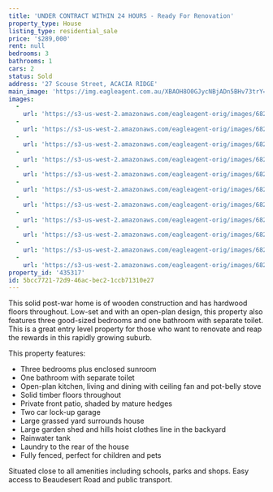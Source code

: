 ```yaml
---
title: 'UNDER CONTRACT WITHIN 24 HOURS - Ready For Renovation'
property_type: House
listing_type: residential_sale
price: '$289,000'
rent: null
bedrooms: 3
bathrooms: 1
cars: 2
status: Sold
address: '27 Scouse Street, ACACIA RIDGE'
main_image: 'https://img.eagleagent.com.au/XBAOH8O0GJycNBjADn5BHv73trY=/1280x854/smart/https://s3-us-west-2.amazonaws.com/eagleagent-orig/images/6823152/118062335-image-M.jpg'
images:
  -
    url: 'https://s3-us-west-2.amazonaws.com/eagleagent-orig/images/6823162/118062335-image-J.jpg'
  -
    url: 'https://s3-us-west-2.amazonaws.com/eagleagent-orig/images/6823161/118062335-image-I.jpg'
  -
    url: 'https://s3-us-west-2.amazonaws.com/eagleagent-orig/images/6823160/118062335-image-H.jpg'
  -
    url: 'https://s3-us-west-2.amazonaws.com/eagleagent-orig/images/6823159/118062335-image-G.jpg'
  -
    url: 'https://s3-us-west-2.amazonaws.com/eagleagent-orig/images/6823158/118062335-image-F.jpg'
  -
    url: 'https://s3-us-west-2.amazonaws.com/eagleagent-orig/images/6823157/118062335-image-E.jpg'
  -
    url: 'https://s3-us-west-2.amazonaws.com/eagleagent-orig/images/6823156/118062335-image-D.jpg'
  -
    url: 'https://s3-us-west-2.amazonaws.com/eagleagent-orig/images/6823155/118062335-image-C.jpg'
  -
    url: 'https://s3-us-west-2.amazonaws.com/eagleagent-orig/images/6823154/118062335-image-B.jpg'
  -
    url: 'https://s3-us-west-2.amazonaws.com/eagleagent-orig/images/6823153/118062335-image-A.jpg'
  -
    url: 'https://s3-us-west-2.amazonaws.com/eagleagent-orig/images/6823152/118062335-image-M.jpg'
property_id: '435317'
id: 5bcc7721-72d9-46ac-bec2-1ccb71310e27
---
```

This solid post-war home is of wooden construction and has hardwood floors throughout. Low-set and with an open-plan design, this property also features three good-sized bedrooms and one bathroom with separate toilet. This is a great entry level property for those who want to renovate and reap the rewards in this rapidly growing suburb.

This property features:
*  Three bedrooms plus enclosed sunroom
*  One bathroom with separate toilet
*  Open-plan kitchen, living and dining with ceiling fan and pot-belly stove
*  Solid timber floors throughout
*  Private front patio, shaded by mature hedges
*  Two car lock-up garage
*  Large grassed yard surrounds house
*  Large garden shed and hills hoist clothes line in the backyard
*  Rainwater tank
*  Laundry to the rear of the house
*  Fully fenced, perfect for children and pets

Situated close to all amenities including schools, parks and shops. Easy access to Beaudesert Road and public transport.